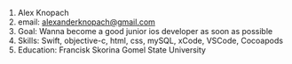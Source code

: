 1. Alex Knopach
2. email: alexanderknopach@gmail.com
3. Goal: Wanna become a good junior ios developer as soon as possible
4. Skills: Swift, objective-c, html, css, mySQL, xCode, VSCode, Cocoapods
5. Education: Francisk Skorina Gomel State University